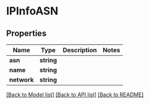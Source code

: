 # IPInfoASN

## Properties
Name | Type | Description | Notes
------------ | ------------- | ------------- | -------------
**asn** | **string** |  | 
**name** | **string** |  | 
**network** | **string** |  | 

[[Back to Model list]](../../README.md#documentation-for-models) [[Back to API list]](../../README.md#documentation-for-api-endpoints) [[Back to README]](../../README.md)

